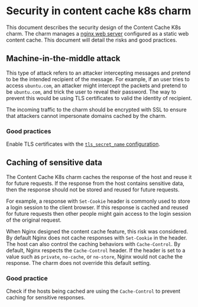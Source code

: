 # Security in content cache k8s charm

This document describes the security design of the Content Cache K8s charm. The charm manages a [nginx web server](https://nginx.org/) configured as a static web content cache. This document will detail the risks and good practices.

## Machine-in-the-middle attack

This type of attack refers to an attacker intercepting messages and pretend to be the intended recipient of the message.
For example, if an user tries to access `ubuntu.com`, an attacker might intercept the packets and pretend to be `ubuntu.com`, and trick the user to reveal their password.
The way to prevent this would be using TLS certificates to valid the identity of recipient.

The incoming traffic to the charm should be encrypted with SSL to ensure that attackers cannot impersonate domains cached by the charm.

### Good practices

Enable TLS certificates with the [`tls_secret_name` configuration](https://charmhub.io/content-cache-k8s/configurations#tls_secret_name).

## Caching of sensitive data

The Content Cache K8s charm caches the response of the host and reuse it for future requests.
If the response from the host contains sensitive data, then the response should not be stored and reused for future requests.

For example, a response with `Set-Cookie` header is commonly used to store a login session to the client browser. If this response is cached and reused for future requests then other people might gain access to the login session of the original request.

When Nginx designed the content cache feature, this risk was considered. By default Nginx does not cache responses with `Set-Cookie` in the header.
The host can also control the caching behaviors with `Cache-Control`.
By default, Nginx respects  the `Cache-Control` header. If the header is set to a value such as `private`, `no-cache`, or `no-store`, Nginx would not cache the response.
The charm does not override this default setting.

### Good practice

Check if the hosts being cached are using the `Cache-Control` to prevent caching for sensitive responses.
